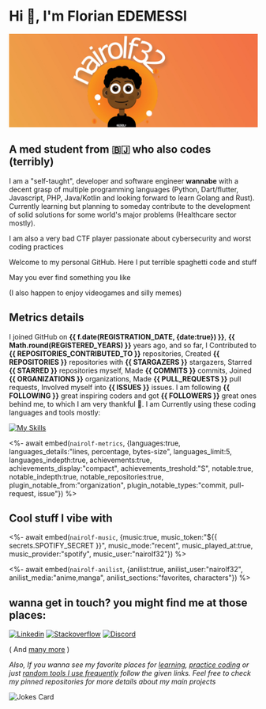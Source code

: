 # Hi 👾, I'm Florian EDEMESSI

<img src="/images/banner.jpg" alt="florian edemessi nairolf32 banner">

## A med student from :benin: who also codes (terribly)

I am a "self-taught", developer and software engineer **wannabe** with a decent grasp of multiple programming languages (Python, Dart/flutter, Javascript, PHP, Java/Kotlin and looking forward to learn Golang and Rust). Currently learning but planning to someday contribute to the development of solid solutions for some world's major problems (Healthcare sector mostly).

I am also a very bad CTF player passionate about cybersecurity and worst coding practices

Welcome to my personal GitHub. Here I put terrible spaghetti code and stuff

May you ever find something you like

(I also happen to enjoy videogames and silly memes)

## Metrics details

I joined GitHub on **{{ f.date(REGISTRATION_DATE, {date:true}) }}**, **{{ Math.round(REGISTERED_YEARS) }}** years ago, and so far, I Contributed to **{{ REPOSITORIES_CONTRIBUTED_TO }}** repositories, Created **{{ REPOSITORIES }}** repositories with **{{ STARGAZERS }}** stargazers, Starred **{{ STARRED }}** repositories myself, Made **{{ COMMITS }}** commits, Joined **{{ ORGANIZATIONS }}** organizations, Made **{{ PULL_REQUESTS }}** pull requests, Involved myself into **{{ ISSUES }}** issues. I am following **{{ FOLLOWING }}** great inspiring coders and got **{{ FOLLOWERS }}** great ones behind me, to which I am very thankful 💛.
I am Currently using these coding languages and tools mostly:


[![My Skills](https://skillicons.dev/icons?i=linux,bash,c,js,python,php,java,kotlin,flutter,golang)](https://skillicons.dev)

<%- await embed(`nairolf-metrics`, {languages:true, languages_details:"lines, percentage, bytes-size", languages_limit:5, languages_indepth:true, achievements:true, achievements_display:"compact", achievements_treshold:"S", notable:true, notable_indepth:true, notable_repositories:true,  plugin_notable_from:"organization", plugin_notable_types:"commit, pull-request, issue"}) %>

## Cool stuff I vibe with

<%- await embed(`nairolf-music`, {music:true, music_token:"${{ secrets.SPOTIFY_SECRET }}", music_mode:"recent", music_played_at:true, music_provider:"spotify", music_user:"nairolf32"}) %>

<%- await embed(`nairolf-anilist`, {anilist:true, anilist_user:"nairolf32", anilist_media:"anime,manga", anilist_sections:"favorites, characters"}) %>

## wanna get in touch? you might find me at those places:  

[![Linkedin](https://skillicons.dev/icons?i=linkedin)](https://www.linkedin.com/in/florian-edemessi/)
[![Stackoverflow](https://skillicons.dev/icons?i=stackoverflow)](https://stackoverflow.com/users/14132197/florian-edemessi)
[![Discord](https://skillicons.dev/icons?i=discord)](https://discordapp.com/users/334413999024242690)

( And [many more](https://about.me/florian_edemessi) )

*Also, If you wanna see my favorite places for [learning](https://github.com/nair0lf32/challenger/blob/master/learning.md), [practice coding](https://github.com/nair0lf32/challenger) or just [random tools I use frequently](tech.md) follow the given links. Feel free to check my pinned repositories for more details about my main projects*

![Jokes Card](https://readme-jokes.vercel.app/api?hideBorder)
